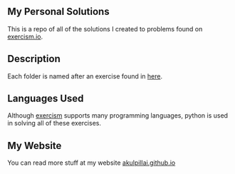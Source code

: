 ## My Personal Solutions
This is a repo of all of the solutions I created to problems found on [exercism.io](http://exercism.io/).

## Description
Each folder is named after an exercise found in [here](http://exercism.io/languages/python/exercises).

## Languages Used
Although [exercism](http://exercism.io/) supports many programming languages, python is used in solving all of these exercises.

## My Website
You can read more stuff at my website [akulpillai.github.io](akulpillai.github.io)
